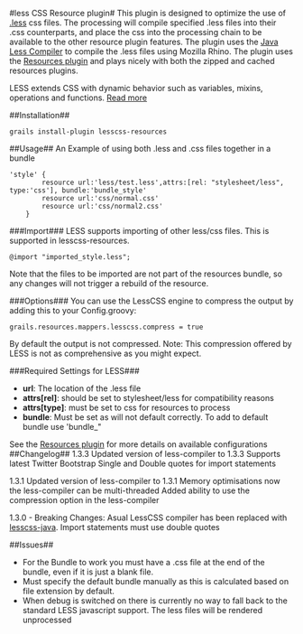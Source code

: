 #less CSS Resource plugin#
This plugin is designed to optimize the use of <a href="http://www.lesscss.org">.less</a> css files. The processing will compile specified .less files into their .css counterparts, and place the css into the processing chain to be available to the other resource plugin features. The plugin uses the <a href="https://github.com/marceloverdijk/lesscss-java">Java Less Compiler</a> to compile the .less files using Mozilla Rhino. The plugin uses the <a href="http://www.grails.org/plugin/resources">Resources plugin</a> and plays nicely with both the zipped and cached resources plugins.

LESS extends CSS with dynamic behavior such as variables, mixins, operations and functions. <a href="http://www.lesscss.org">Read more</a>


##Installation##
<pre><code>grails install-plugin lesscss-resources</code></pre>

##Usage##
An Example of using both .less and .css files together in a bundle
<pre><code>'style' {
        resource url:'less/test.less',attrs:[rel: "stylesheet/less", type:'css'], bundle:'bundle_style'
        resource url:'css/normal.css'
        resource url:'css/normal2.css'
    }
</code></pre>

###Import###
LESS supports importing of other less/css files. This is supported in lesscss-resources.
<pre><code>@import "imported_style.less";
</code></pre>

Note that the files to be imported are not part of the resources bundle, so any changes will not trigger a rebuild of the resource.

###Options###
You can use the LessCSS engine to compress the output by adding this to your Config.groovy:
<pre><code>grails.resources.mappers.lesscss.compress = true</code></pre>

By default the output is not compressed. Note: This compression offered by LESS is not as comprehensive as you might expect.

###Required Settings for LESS###
<ul>
<li><b>url</b>: The location of the .less file</li>
<li><b>attrs[rel]</b>: should be set to stylesheet/less for compatibility reasons</li>
<li><b>attrs[type]</b>: must be set to css for resources to process</li>
<li><b>bundle</b>: Must be set as will not default correctly. To add to default bundle use 'bundle_<module name>"</li>
</ul>


See the <a href="http://www.grails.org/plugin/resources">Resources plugin</a> for more details on available configurations
##Changelog##
1.3.3
Updated version of less-compiler to 1.3.3
Supports latest Twitter Bootstrap
Single and Double quotes for import statements

1.3.1
Updated version of less-compiler to 1.3.1
Memory optimisations now the less-compiler can be multi-threaded
Added ability to use the compression option in the less-compiler

1.3.0 - Breaking Changes:
Asual LessCSS compiler has been replaced with <a href="https://github.com/marceloverdijk/lesscss-java">lesscss-java</a>.
Import statements must use double quotes

##Issues##
<ul>
    <li>For the Bundle to work you must have a .css file at the end of the bundle, even if it is just a blank file.</li>
    <li>Must specify the default bundle manually as this is calculated based on file extension by default.</li>
    <li>When debug is switched on there is currently no way to fall back to the standard LESS javascript support. The less files will be rendered unprocessed</li>
</ul>
